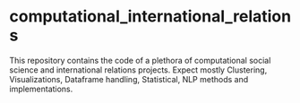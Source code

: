 # computational_international_relations
This repository contains the code of a plethora of computational social science and international relations projects.
Expect mostly Clustering, Visualizations, Dataframe handling, Statistical, NLP methods and implementations.
